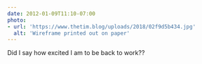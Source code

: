 ```yaml
---
date: 2012-01-09T11:10-07:00
photo:
- url: 'https://www.thetim.blog/uploads/2018/02f9d5b434.jpg'
  alt: 'Wireframe printed out on paper'
---
```

Did I say how excited I am to be back to work??
